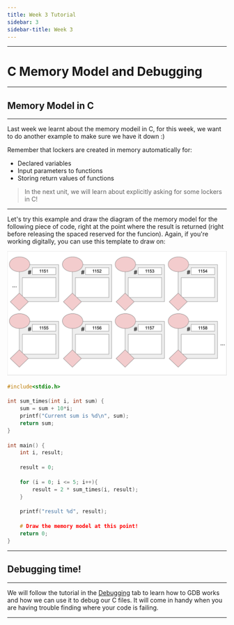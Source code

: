 ```yaml
---
title: Week 3 Tutorial
sidebar: 3
sidebar-title: Week 3
---
```



---

# C Memory Model and Debugging

---

## Memory Model in C

---

Last week we learnt about the memory modeil in C, for this week, we want to do another example to make sure we have it down :)

Remember that lockers are created in memory automatically for:
- Declared variables
- Input parameters to functions
- Storing return values of functions

> In the next unit, we will learn about explicitly asking for some lockers in C!

---


Let's try this example and draw the diagram of the memory model for the following piece of code, right at the point where the result is returned (right before releasing the spaced reserved for the funcion). Again, if you're working digitally, you can use this template to draw on:

![template](MMTemp.png)


```c
#include<stdio.h>

int sum_times(int i, int sum) {
    sum = sum + 10*i;
    printf("Current sum is %d\n", sum);
    return sum;      
}

int main() {
    int i, result;

    result = 0;
    
    for (i = 0; i <= 5; i++){
        result = 2 * sum_times(i, result);
    }

    printf("result %d", result);

    # Draw the memory model at this point!
    return 0;
}


```

---

## Debugging time!

---

We will follow the tutorial in the <a href='https://csca48f20.github.io/tutorials/debug'>Debugging</a> tab to learn how to GDB works and how we can use it to debug our C files. It will come in handy when you are having trouble finding where your code is failing.

---